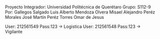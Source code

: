 ﻿Proyecto Integrador:
Universidad Politécnica de Querétaro
Grupo: S112-9
Por:
Gallegos Salgado Luis Alberto
Mendoza Olvera Misael Alejandro
Peréz Morales José Martín
Peréz Torres Omar de Jesus

User: 212561549 Pass:123 -> Logistica
User: 212561548 Pass:123 -> Vigilante